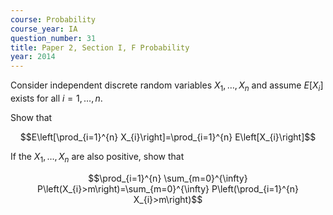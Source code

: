 ```yaml
---
course: Probability
course_year: IA
question_number: 31
title: Paper 2, Section I, F Probability
year: 2014
---
```




Consider independent discrete random variables $X_{1}, \ldots, X_{n}$ and assume $E\left[X_{i}\right]$ exists for all $i=1, \ldots, n$.

Show that

$$E\left[\prod_{i=1}^{n} X_{i}\right]=\prod_{i=1}^{n} E\left[X_{i}\right]$$

If the $X_{1}, \ldots, X_{n}$ are also positive, show that

$$\prod_{i=1}^{n} \sum_{m=0}^{\infty} P\left(X_{i}>m\right)=\sum_{m=0}^{\infty} P\left(\prod_{i=1}^{n} X_{i}>m\right)$$